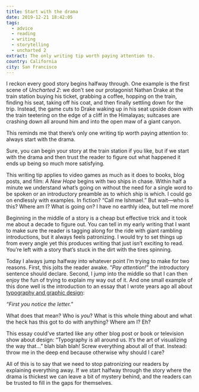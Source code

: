 ```yaml
---
title: Start with the drama
date: 2019-12-21 18:42:05
tags:
  - advice
  - reading
  - writing
  - storytelling
  - uncharted 2
extract: The only writing tip worth paying attention to.
country: California
city: San Francisco
---
```


I reckon every good story begins halfway through. One example is the first scene of _Uncharted 2_: we don’t see our protagonist Nathan Drake at the train station buying his ticket, grabbing a coffee, hopping on the train, finding his seat, taking off his coat, and then finally settling down for the trip. Instead, the game cuts to Drake waking up in his seat upside down with the train teetering on the edge of a cliff in the Himalayas; suitcases are crashing down all around him and into the open maw of a giant canyon.

This reminds me that there’s only one writing tip worth paying attention to: always start with the drama.

Sure, you can begin your story at the train station if you like, but if we start with the drama and then trust the reader to figure out what happened it ends up being so much more satisfying.

This writing tip applies to video games as much as it does to books, blog posts, and film: _A New Hope_ begins with two ships in chase. Within half a minute we understand what’s going on without the need for a single word to be spoken or an introductory preamble as to which ship is which. I could go on endlessly with examples. In fiction? “Call me Ishmael.” But wait—who is this? Where am I? What is going on? I have no earthly idea, but tell me more!

Beginning in the middle of a story is a cheap but effective trick and it took me about a decade to figure out. You can tell in my early writing that I want to make sure the reader is tagging along for the ride with giant rambling introductions, but it always feels patronizing. I would try to set things up from every angle yet this produces writing that just isn’t exciting to read. You’re left with a story that’s stuck in the dirt with the tires spinning.

Today I always jump halfway into whatever point I’m trying to make for two reasons. First, this jolts the reader awake. “_Pay attention!_” the introductory sentence should declare. Second, I jump into the middle so that I can then enjoy the fun of trying to explain my way out of it. And one small example of this done well is the introduction to an essay that I wrote years ago all about [typography and graphic design](/essays/a-visual-lexicon.html):

_“First you notice the letter.”_

What does that mean? Who is _you_? What is this whole thing about and what the heck has this got to do with anything? Where am I? Eh?

This essay could’ve started like any other blog post or book or television show about design: “Typography is all around us. It’s the art of visualizing the way that...” blah blah blah! Screw everything about all of that. Instead: throw me in the deep end because otherwise why should I care?

All of this is to say that we need to stop patronizing our readers by explaining everything away. If we start halfway through the story where the drama is thickest we can leave a bit of mystery behind, and the readers can be trusted to fill in the gaps for themselves.
